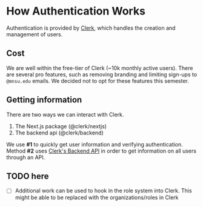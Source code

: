 # How Authentication Works

Authentication is provided by [Clerk](https://clerk.com), which handles the creation and management of users.

## Cost

We are well within the free-tier of Clerk (~10k monthly active users). There are several pro features, such as removing branding and limiting sign-ups to `@mnsu.edu` emails. We decided not to opt for these features this semester.

## Getting information

There are two ways we can interact with Clerk.

1. The Next.js package (@clerk/nextjs)
2. The backend api (@clerk/backend)

We use **#1** to quickly get user information and verifying authentication.
Method **#2** uses [Clerk's Backend API](https://clerk.com/docs/reference/backend-api) in order to get information on all users through an API.

## TODO here
- [ ] Additional work can be used to hook in the role system into Clerk. This might be able to be replaced with the organizations/roles in Clerk